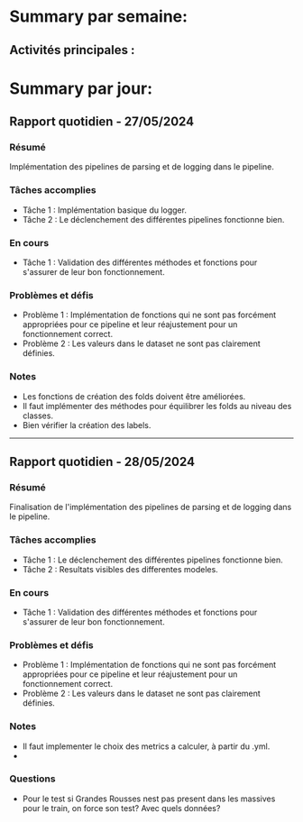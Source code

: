 # Summary par semaine: 
## Activités principales :



# Summary par jour: 

## Rapport quotidien - 27/05/2024

### Résumé
Implémentation des pipelines de parsing et de logging dans le pipeline.
### Tâches accomplies
- Tâche 1 : Implémentation basique du logger.
- Tâche 2 : Le déclenchement des différentes pipelines fonctionne bien.

### En cours
- Tâche 1 : Validation des différentes méthodes et fonctions pour s'assurer de leur bon fonctionnement.

### Problèmes et défis
- Problème 1 : Implémentation de fonctions qui ne sont pas forcément appropriées pour ce pipeline et leur réajustement pour un fonctionnement correct.
- Problème 2 : Les valeurs dans le dataset ne sont pas clairement définies.

### Notes
- Les fonctions de création des folds doivent être améliorées.
- Il faut implémenter des méthodes pour équilibrer les folds au niveau des classes.
- Bien vérifier la création des labels.

---

## Rapport quotidien - 28/05/2024

### Résumé
Finalisation de l'implémentation des pipelines de parsing et de logging dans le pipeline.
### Tâches accomplies
- Tâche 1 : Le déclenchement des différentes pipelines fonctionne bien.
- Tâche 2 : Resultats visibles des differentes modeles.

### En cours
- Tâche 1 : Validation des différentes méthodes et fonctions pour s'assurer de leur bon fonctionnement.

### Problèmes et défis
- Problème 1 : Implémentation de fonctions qui ne sont pas forcément appropriées pour ce pipeline et leur réajustement pour un fonctionnement correct.
- Problème 2 : Les valeurs dans le dataset ne sont pas clairement définies.

### Notes
- Il faut implementer le choix des metrics a calculer, à partir du .yml.
-  

### Questions 
- Pour le test si Grandes Rousses nest pas present dans les massives pour le train, on force son test? Avec quels données?